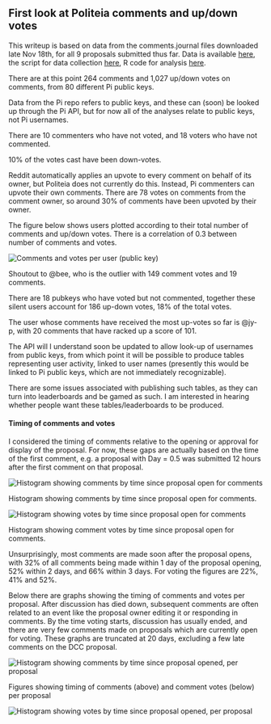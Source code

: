 ## First look at Politeia comments and up/down votes

This writeup is based on data from the comments.journal files downloaded late Nov 18th, for all 9 proposals submitted thus far. Data is available [here](/data/), the script for data collection [here](/data-collection/process-comments.journal.R), R code for analysis [here](/analysis/comments-analysis-2018-11-19.R).

There are at this point 264 comments and 1,027 up/down votes on comments, from 80 different Pi public keys. 

Data from the Pi repo refers to public keys, and these can (soon) be looked up through the Pi API, but for now all of the analyses relate to public keys, not Pi usernames.

There are 10 commenters who have not voted, and 18 voters who have not commented.

10% of the votes cast have been down-votes.

Reddit automatically applies an upvote to every comment on behalf of its owner, but Politeia does not currently do this. Instead, Pi commenters can upvote their own comments. There are 78 votes on comments from the comment owner, so around 30% of comments have been upvoted by their owner.

The figure below shows users plotted according to their total number of comments and up/down votes. There is a correlation of 0.3 between number of comments and votes. 

![Comments and votes per user (public key)](img/comments-votes-per-pubkey.png)



Shoutout to @bee, who is the outlier with 149 comment votes and 19 comments. 

There are 18 pubkeys who have voted but not commented, together these silent users account for 186 up-down votes, 18% of the total votes.

The user whose comments have received the most up-votes so far is @jy-p, with 20 comments that have racked up a score of 101.

The API will I understand soon be updated to allow look-up of usernames from public keys, from which point it will be possible to produce tables representing user activity, linked to user names (presently this would be linked to Pi public keys, which are not immediately recognizable).

There are some issues associated with publishing such tables, as they can turn into leaderboards and be gamed as such. I am interested in hearing whether people want these tables/leaderboards to be produced.

#### Timing of comments and votes

I considered the timing of comments relative to the opening or approval for display of the proposal. For now, these gaps are actually based on the time of the first comment, e.g. a proposal with Day = 0.5 was submitted 12 hours after the first comment on that proposal.

![Histogram showing comments by time since proposal open for comments](img/comments-by-day.png)

Histogram showing comments by time since proposal open for comments.

![Histogram showing votes by time since proposal open for comments](img/comments-by-day.png)

Histogram showing comment votes by time since proposal open for comments.

Unsurprisingly, most comments are made soon after the proposal opens, with 32% of all comments being made within 1 day of the proposal opening, 52% within 2 days, and 66% within 3 days. For voting the figures are 22%, 41% and 52%.

Below there are graphs showing the timing of comments and votes per proposal. After discussion has died down, subsequent comments are often related to an event like the proposal owner editing it or responding in comments. By the time voting starts, discussion has usually ended, and there are very few comments made on proposals which are currently open for voting. These graphs are truncated at 20 days, excluding a few late comments on the DCC proposal.

![Histogram showing comments by time since proposal opened, per proposal](img/comments-by-day-by-proposal.png)

Figures showing timing of comments (above) and comment votes (below) per proposal

![Histogram showing votes by time since proposal opened, per proposal](img/votes-by-day-by-proposal.png)





